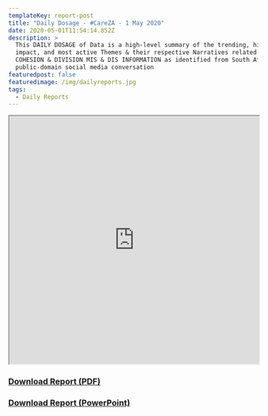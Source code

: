 ```yaml
---
templateKey: report-post
title: "Daily Dosage - #CareZA - 1 May 2020"
date: 2020-05-01T11:54:14.852Z
description: >
  This DAILY DOSAGE of Data is a high-level summary of the trending, highest
  impact, and most active Themes & their respective Narratives related to SOCIAL
  COHESION & DIVISION MIS & DIS INFORMATION as identified from South African
  public-domain social media conversation
featuredpost: false
featuredimage: /img/dailyreports.jpg
tags:
  - Daily Reports
---
```

<iframe src="https://drive.google.com/file/d/1CGaTvlK_9BhIhNAZv5dxfk5A0hnapMIQ/preview" width="100%" height="500"></iframe>
<a href="https://drive.google.com/u/0/uc?id=1CGaTvlK_9BhIhNAZv5dxfk5A0hnapMIQ&export=download" target="blank"><h3><strong>Download Report (PDF)</h3></strong></a>
<a href="https://docs.google.com/presentation/d/1UYThrOrtikptxeuXHw1-1YaJiZexoVej6ObuPYbsTP8/edit?usp=sharing" target="blank"><h3><strong>Download Report (PowerPoint)</h3></strong></a>


